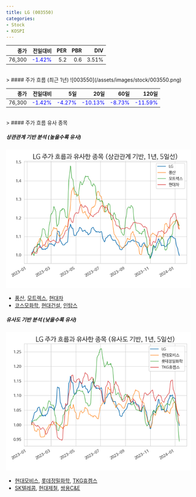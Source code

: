 ```yaml
---
title: LG (003550)
categories:
- Stock
- KOSPI
---
```


|종가|전일대비|PER|PBR|DIV|
|---:|-------:|--:|--:|--:|
|76,300|<span style="color: blue">-1.42%</span>|5.2|0.6|3.51%|

<!-- more -->
<br>
> #### 주가 흐름 (최근 1년)
![003550](/assets/images/stock/003550.png)

|종가|전일대비|5일|20일|60일|120일|
|---:|-------:|--:|---:|---:|----:|
|76,300|<span style="color: blue">-1.42%</span>|<span style="color: blue">-4.27%</span>|<span style="color: blue">-10.13%</span>|<span style="color: blue">-8.73%</span>|<span style="color: blue">-11.59%</span>|

<br>
> #### 주가 흐름 유사 종목

##### 상관관계 기반 분석 (높을수록 유사)
![003550](/assets/images/stock/003550_corr.png)
- [풍산](/103140/), [모트렉스](/118990/), [현대차](/005380/)
- [코스모화학](/005420/), [현대건설](/000720/), [인탑스](/049070/)

##### 유사도 기반 분석 (낮을수록 유사)	
![003550](/assets/images/stock/003550_sim.png)
- [현대모비스](/012330/), [롯데정밀화학](/004000/), [TKG휴켐스](/069260/)
- [SK텔레콤](/017670/), [현대제철](/004020/), [쌍용C&E](/003410/)